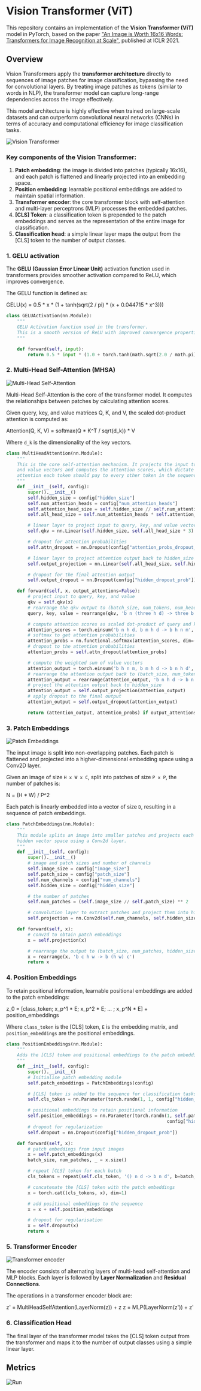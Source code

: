 # Vision Transformer (ViT) 
This repository contains an implementation of the **Vision Transformer (ViT)** model in PyTorch, based on the paper ["An Image is Worth 16x16 Words: Transformers for Image Recognition at Scale"](https://arxiv.org/abs/2010.11929v2), published at ICLR 2021.

## Overview

Vision Transformers apply the **transformer architecture** directly to sequences of image patches for image classification, bypassing the need for convolutional layers. By treating image patches as tokens (similar to words in NLP), the transformer model can capture long-range dependencies across the image effectively.

This model architecture is highly effective when trained on large-scale datasets and can outperform convolutional neural networks (CNNs) in terms of accuracy and computational efficiency for image classification tasks.


![Vision Transformer](paper/arch_overview.png)

### Key components of the Vision Transformer:

1. **Patch embedding**: the image is divided into patches (typically 16x16), and each patch is flattened and linearly projected into an embedding space.
2. **Position embedding**: learnable positional embeddings are added to maintain spatial information.
3. **Transformer encoder**: the core transformer block with self-attention and multi-layer perceptrons (MLP) processes the embedded patches.
4. **[CLS] Token**: a classification token is prepended to the patch embeddings and serves as the representation of the entire image for classification.
5. **Classification head**: a simple linear layer maps the output from the [CLS] token to the number of output classes.

### 1. **GELU activation**
The **GELU (Gaussian Error Linear Unit)** activation function used in transformers provides smoother activation compared to ReLU, which improves convergence.

The GELU function is defined as:

GELU(x) = 0.5 * x * (1 + tanh(sqrt(2 / pi) * (x + 0.044715 * x^3)))

```python
class GELUActivation(nn.Module):
    """
    GELU Activation function used in the transformer.
    This is a smooth version of ReLU with improved convergence properties.
    """

    def forward(self, input):
        return 0.5 * input * (1.0 + torch.tanh(math.sqrt(2.0 / math.pi) * (input + 0.044715 * torch.pow(input, 3.0))))
```

### 2. **Multi-Head Self-Attention (MHSA)**

![Multi-Head Self-Attention](paper/arch_mha.png)

Multi-Head Self-Attention is the core of the transformer model. It computes the relationships between patches by calculating attention scores. 

Given query, key, and value matrices Q, K, and V, the scaled dot-product attention is computed as:

Attention(Q, K, V) = softmax(Q * K^T / sqrt(d_k)) * V

Where `d_k` is the dimensionality of the key vectors.

```python
class MultiHeadAttention(nn.Module):
    """
    This is the core self-attention mechanism. It projects the input to query, key,
    and value vectors and computes the attention scores, which dictate how much
    attention each token should pay to every other token in the sequence.
    """
    def __init__(self, config):
        super().__init__()
        self.hidden_size = config["hidden_size"]
        self.num_attention_heads = config["num_attention_heads"]
        self.attention_head_size = self.hidden_size // self.num_attention_heads
        self.all_head_size = self.num_attention_heads * self.attention_head_size

        # linear layer to project input to query, key, and value vectors (qkv)
        self.qkv = nn.Linear(self.hidden_size, self.all_head_size * 3)

        # dropout for attention probabilities
        self.attn_dropout = nn.Dropout(config["attention_probs_dropout_prob"])

        # linear layer to project attention output back to hidden_size
        self.output_projection = nn.Linear(self.all_head_size, self.hidden_size)

        # dropout for the final attention output
        self.output_dropout = nn.Dropout(config["hidden_dropout_prob"])

    def forward(self, x, output_attentions=False):
        # project input to query, key, and value
        qkv = self.qkv(x)
        # rearrange the qkv output to (batch_size, num_tokens, num_heads, head_size)
        query, key, value = rearrange(qkv, 'b n (three h d) -> three b n h d', three=3, h=self.num_attention_heads)

        # compute attention scores as scaled dot-product of query and key
        attention_scores = torch.einsum('b n h d, b m h d -> b h n m', query, key) / math.sqrt(self.attention_head_size)
        # softmax to get attention probabilities
        attention_probs = nn.functional.softmax(attention_scores, dim=-1)
        # dropout to the attention probabilities
        attention_probs = self.attn_dropout(attention_probs)

        # compute the weighted sum of value vectors
        attention_output = torch.einsum('b h n m, b m h d -> b n h d', attention_probs, value)
        # rearrange the attention output back to (batch_size, num_tokens, hidden_size)
        attention_output = rearrange(attention_output, 'b n h d -> b n (h d)')
        # project the attention output back to hidden_size
        attention_output = self.output_projection(attention_output)
        # apply dropout to the final output
        attention_output = self.output_dropout(attention_output)

        return (attention_output, attention_probs) if output_attentions else (attention_output, None)```
```
### 3. **Patch Embeddings**

![Patch Embeddings](paper/arch_embeddings.png)

The input image is split into non-overlapping patches. Each patch is flattened and projected into a higher-dimensional embedding space using a Conv2D layer.

Given an image of size `H x W x C`, split into patches of size `P x P`, the number of patches is:

N = (H * W) / P^2

Each patch is linearly embedded into a vector of size `D`, resulting in a sequence of patch embeddings.

```python
class PatchEmbeddings(nn.Module):
    """
    This module splits an image into smaller patches and projects each patch into a
    hidden vector space using a Conv2d layer.
    """
    def __init__(self, config):
        super().__init__()
        # image and patch sizes and number of channels
        self.image_size = config["image_size"]
        self.patch_size = config["patch_size"]
        self.num_channels = config["num_channels"]
        self.hidden_size = config["hidden_size"]

        # the number of patches
        self.num_patches = (self.image_size // self.patch_size) ** 2

        # convolution layer to extract patches and project them into hidden_size dimension
        self.projection = nn.Conv2d(self.num_channels, self.hidden_size, kernel_size=self.patch_size, stride=self.patch_size)

    def forward(self, x):
        # conv2d to obtain patch embeddings
        x = self.projection(x)

        # rearrange the output to (batch_size, num_patches, hidden_size)
        x = rearrange(x, 'b c h w -> b (h w) c')
        return x
```
### 4. **Position Embeddings**

To retain positional information, learnable positional embeddings are added to the patch embeddings:

z_0 = [class_token; x_p^1 * E; x_p^2 * E; ... ; x_p^N * E] + position_embeddings

Where `class_token` is the [CLS] token, `E` is the embedding matrix, and `position_embeddings` are the positional embeddings.

```python
class PositionEmbeddings(nn.Module):
    """
    Adds the [CLS] token and positional embeddings to the patch embeddings.
    """
    def __init__(self, config):
        super().__init__()
        # Initialise patch embedding module
        self.patch_embeddings = PatchEmbeddings(config)

        # [CLS] token is added to the sequence for classification tasks
        self.cls_token = nn.Parameter(torch.randn(1, 1, config["hidden_size"]))

        # positional embeddings to retain positional information
        self.position_embeddings = nn.Parameter(torch.randn(1, self.patch_embeddings.num_patches + 1,
                                                            config["hidden_size"]))
        # dropout for regularization
        self.dropout = nn.Dropout(config["hidden_dropout_prob"])

    def forward(self, x):
        # patch embeddings from input images
        x = self.patch_embeddings(x)
        batch_size, num_patches, _ = x.size()

        # repeat [CLS] token for each batch
        cls_tokens = repeat(self.cls_token, '() n d -> b n d', b=batch_size)

        # concatenate the [CLS] token with the patch embeddings
        x = torch.cat((cls_tokens, x), dim=1)

        # add positional embeddings to the sequence
        x = x + self.position_embeddings

        # dropout for regularisation
        x = self.dropout(x)
        return x
```
### 5. **Transformer Encoder**

![Transformer encoder](paper/arch_encoder.png)

The encoder consists of alternating layers of multi-head self-attention and MLP blocks. Each layer is followed by **Layer Normalization** and **Residual Connections**.

The operations in a transformer encoder block are:

z' = MultiHeadSelfAttention(LayerNorm(z)) + z z = MLP(LayerNorm(z')) + z'

### 6. **Classification Head**
The final layer of the transformer model takes the [CLS] token output from the transformer and maps it to the number of output classes using a simple linear layer.

## Metrics

![Run](plot.png)